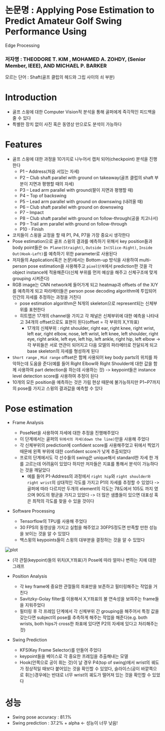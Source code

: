# 논문명 : Applying  Pose  Estimation  to Predict  Amateur Golf Swing  Performance  Using
Edge  Processing
### 저자명 : THEODORE T. KIM , MOHAMED A. ZOHDY, (Senior Member, IEEE), AND MICHAEL P. BARKER


모르는 단어 : Shaft(골프 클럽의 헤드와 그립 사이의 쇠 부분)

# Introduction
- 골프 스윙에 대한 Computer Vision적 분석을 통해 골퍼에게 즉각적인 피드백을 줄 수 있다
- 특별한 장치 없이 사진 혹은 동영상 만으로도 분석이 가능하다


# Features
- 골프 스윙에 대한 과정을 10가지로 나누어서 캡처 되어(checkpoint) 분석을 진행한다
	- P1 – Address(처음 서있는 자세)
	- P2 – Club shaft parallel with ground on takeaway(골프 클럽의 shaft 부분이 지면과 평행할 때의 자세)
	- P3 – Lead arm parallel with ground(팔이 지면과 평행할 때)
	- P4 – Top of backswing
	- P5 – Lead arm parallel with ground on downswing (내려올 때)
	- P6 – Club shaft parallel with ground on downswing
	- P7 – Impact
	- P8 – Club shaft parallel with ground on follow-through(공을 치고나서)
	- P9 – Trail arm parallel with ground on follow-through
	- P10 - Finish
- 코치들이 스윙을 교정을 할 때 P1, P4, P7을 가장 중요시 생각한다
- Pose estimation으로 골프 스윙의 결과를 예측하기 위해서 key position들과 body point들은 `On Plane(Straight)`, `Outside In(Slice-Right)`, `Inside Out(Hook-Left)`를 예측하기 위한 parameter로 사용된다
- 저자들의 Application(혹은 논문)에서는 Bottom-up 방식을 사용하여 multi-person pose estimation을 사용해주고 `pixel단계`에서 prediction한 것을 각 object instance에 적용해준다(신체 부위를 먼저 예상을 해주고 신체구조에 맞게 grouping 시켜준다)
- RGB image는 CNN network에 들어가게 되고 heatmap과 offsets of the X/Y를 예측하게 되고 파라메터들은 person pose decoding algorithm에 투입되어 인간의 자세를 추정하는 과정을 거친다
	- pose estimation algorithm은 N개의 skeleton으로 represent되는 신체부위를 표현한다
	- 히트맵은 17개의 channel을 가지고 각 채널은 신체부위에 대한 예측을 나타내고 34개의 offset으로도 표현이 된다(offset = 각 부위의 X,Y좌표)
		- 17개의 신체부위 : right shoulder, right ear, right knee, right wrist, left ear, right elbow, nose, left wrist, left knee, left shoulder, right eye, right ankle, left eye, left hip, left ankle, right hip, left elbow -> 각 부위들은 서로 연관이 되어지고 다음 모델의 파라메터로 전달되게 되고 base skeleton의 자세를 형성하게 된다
- `Short range` , `Mid range` offset은 함께 사용되어 key body parts의 위치를 파악하는데 도움을 준다(예를 들어 Right Elbow와 Right Shoulder에 대한 값을 함께 사용하여 part detection을 하는데 사용하는 것) -> keypoint들은 instance level detection score를 사용하여 추정이 된다
- 10개의 모든 position을 예측하는 것은 가림 현상 때문에 불가능하지만 P1~P7까지의 pose를 가지고 스윙의 결과값을 예측할 수 있다

# Pose estimation

- Frame Analysis
	- PoseNet을 사용하여 자세에 대한 추정을 진행해주었다 
	- 이 단계에서는 골퍼의 `뒤에서의 자세(down the line)`만을 사용해 주었다
	- 각 신체부위의 prediction에 confident score를 사용해주었고 뒤에서 찍었기 때문에 왼쪽 부위에 대한 confident score가 낮게 추출되었다
	- 프로의 단계에서도 각 선수들의 swing은 unique해서 standard한 자세 한 개를 고르는데 어려움이 있었다 하지만 저자들은 지표를 통해서 분석이 가능하다는 것을 깨달았다
		- 예를 들어 P1-Address의 과정에서 `right hip`와 `right shoulder와 right wrist`의 상대적인 각도를 가지고 P1의 자세를 추정할 수 있었다 -> 골퍼에 따라 다르지만 두개의 element의 각도는 78도에서 105도 까지 였으며 90도의 평균을 가지고 있었다 -> 더 많은 샘플들이 있으면 대표성 혹은 최적의 각도를 찾을 수 있을 것이다

- Software Processing
	- Tensorflow의 TPU를 사용해 주었다
	- 30 FPS의 동영상을 가지고 실험을 해주었고 30FPS정도면 만족할 만한 성능을 보이는 것을 알 수 있었다
	- 백스윙의 keypoints들이 스윙의 대부분을 결정하는 것을 알 수 있었다

![plot](https://user-images.githubusercontent.com/69032315/149350561-be9da9d0-2de2-40a6-b8ab-78493f57f44e.png)

- (각 관절(keypoint)들의 위치(X,Y좌표)가 Pose에 따라 얼마나 변하는 지에 대한 그래프

- Position Analysis
	- 각 key frame에 중요한 관절들의 좌표만을 보존하고 필터링해주는 작업을 거친다
	- Savitzky-Golay filter를 이용해서 X,Y좌표의 불 연속성을 보여주는 frame들을 지워주었다
	- 필터링 후 각 프레임 단계에서 각 신체부위 간 grouping을 해주어서 특정 값을 갖는다면 subject의 pose를 추측하게 해주는 작업을 해준다(e.g. both wrists, both hips가 cross한 좌표에 있다면 P2의 자세에 있다고 처리해주는 것)

- Swing Prediction
	- KFS(Key Frame Selector)를 만들어 주었다
	- keypoint들을 베이스로 각 중요한 프레임을 추출해내는 모델
	- Hook(안쪽으로 공이 휘는 것)이 날 경우 P4(top of swing)에서 wrist의 궤도가 정상적일 때보다 붙어있는 것을 확인할 수 있었다, 슬라이스(공이 바깥쪽으로 휘는)경우에는 반대로 너무 wrist의 궤도가 떨어져 있는 것을 확인할 수 있었다

# 성능
- Swing pose accuracy : 81.1%
- Swing prediction : 37.2% + alpha <- 성능이 너무 낮음!

















